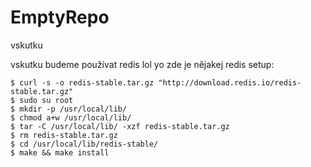 # EmptyRepo
vskutku

vskutku budeme používat redis lol
yo zde je nějakej redis setup:
```
$ curl -s -o redis-stable.tar.gz "http://download.redis.io/redis-stable.tar.gz"
$ sudo su root
$ mkdir -p /usr/local/lib/
$ chmod a+w /usr/local/lib/
$ tar -C /usr/local/lib/ -xzf redis-stable.tar.gz
$ rm redis-stable.tar.gz
$ cd /usr/local/lib/redis-stable/
$ make && make install
```
